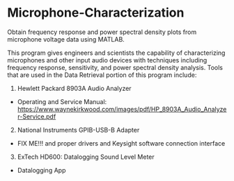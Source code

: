 # Microphone-Characterization
Obtain frequency response and power spectral density plots from microphone voltage data using MATLAB.

This program gives engineers and scientists the capability of characterizing microphones and other input audio devices with techniques including frequency response, sensitivity, and power spectral density analysis. Tools that are used in the Data Retrieval portion of this program include:
1. Hewlett Packard 8903A Audio Analyzer
- Operating and Service Manual: https://www.waynekirkwood.com/images/pdf/HP_8903A_Audio_Analyzer-Service.pdf
2. National Instruments GPIB-USB-B Adapter
- FIX ME!!! and proper drivers and Keysight software connection interface
3. ExTech HD600: Datalogging Sound Level Meter
- Datalogging App
